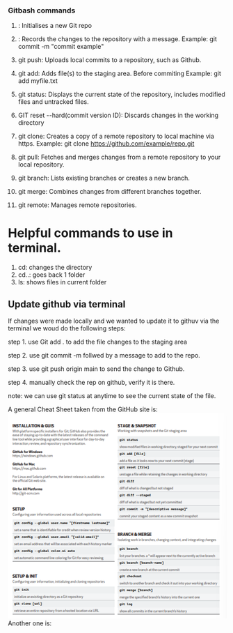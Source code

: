 ### Gitbash commands 

1. <git init>: Initialises a new Git repo

2. <git commit>: Records the changes to the repository with a message.
Example: git commit -m "commit example"

3. git push: Uploads local commits to a repository, such as Github. 

4. git add: Adds file(s) to the staging area. Before commiting
Example: git add myfile.txt

5. git status: Displays the current state of the repository, includes modified files and untracked files.

6. GIT reset --hard(commit version ID): Discards changes in the working directory

7. git clone: Creates a copy of a remote repository to local machine via https.
Example: git clone https://github.com/example/repo.git

8. git pull: Fetches and merges changes from a remote repository to your local repository.

9. git branch: Lists existing branches or creates a new branch.

10. git merge: Combines changes from different branches together.

11. git remote: Manages remote repositories.

# Helpful commands to use in terminal. 

1. cd: changes the directory
2. cd..: goes back 1 folder
3. ls: shows files in current folder


## Update github via terminal
If changes were made locally and we wanted to update it to githuv via the terminal we woud do the following steps:

step 1.  use Git add . to add the file changes to the staging area

step 2. use git commit -m follwed by a message to add to the repo.

step 3. use git push origin main to send the change to Github. 

step 4. manually check the rep on github, verify it is there.

note: we can use git status at anytime to see the current state of the file. 

A general Cheat Sheet taken from the GitHub site is:
![Alt text](Screenshot%202023-05-10%20172128.png)
Another one is:
